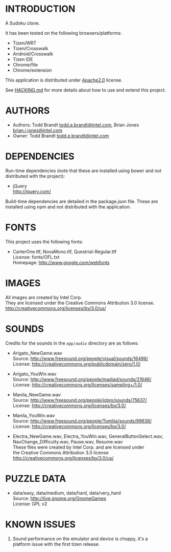 # INTRODUCTION
A Sudoku clone.

It has been tested on the following browsers/platforms:
* Tizen/WRT
* Tizen/Crosswalk
* Android/Crosswalk
* Tizen IDE
* Chrome/file
* Chrome/extension

This application is distributed under [Apache2.0](http://www.apache.org/licenses/LICENSE-2.0.html) license.

See [HACKING.md](https://github.com/01org/webapps-numeroo/blob/master/HACKING.md) for more details about how to use and extend this project.

# AUTHORS
* Authors: Todd Brandt <todd.e.brandt@intel.com>, Brian Jones <brian.j.jones@intel.com>
* Owner: Todd Brandt <todd.e.brandt@intel.com>

# DEPENDENCIES
Run-time dependencies (note that these are installed using bower and not distributed with the project):

* jQuery<br/>
http://jquery.com/

Build-time dependencies are detailed in the package.json file.
These are installed using npm and not distributed with the application.

# FONTS
This project uses the following fonts:

* CarterOne.ttf, NovaMono.ttf, Questrial-Regular.ttf<br/>
License: fonts/OFL.txt<br/>
Homepage: http://www.google.com/webfonts

# IMAGES
All images are created by Intel Corp.<br/>
They are licensed under the Creative Commons Attribution 3.0 license.<br/>
http://creativecommons.org/licenses/by/3.0/us/

# SOUNDS
Credits for the sounds in the `app/audio` directory are as follows:

* Arigato_NewGame.wav<br/>
Source: http://www.freesound.org/people/visual/sounds/16496/<br/>
License: http://creativecommons.org/publicdomain/zero/1.0/

* Arigato_YouWin.wav<br/>
Source: http://www.freesound.org/people/madjad/sounds/21646/<br/>
License: http://creativecommons.org/licenses/sampling+/1.0/

* Manila_NewGame.wav<br/>
Source: http://www.freesound.org/people/jobro/sounds/75637/<br/>
License: http://creativecommons.org/licenses/by/3.0/

* Manila_YouWin.wav<br/>
Source: http://www.freesound.org/people/Tomlija/sounds/99636/<br/>
License: http://creativecommons.org/licenses/by/3.0/

* Electra_NewGame.wav, Electra_YouWin.wav, GeneralButtonSelect.wav, NavChange_Difficulty.wav, Pause.wav, Resume.wav<br/>
These files were created by Intel Corp. and are licensed under<br/>
the Creative Commons Attribution 3.0 license http://creativecommons.org/licenses/by/3.0/us/

# PUZZLE DATA
* data/easy, data/medium, data/hard, data/very_hard<br/>
Source: http://live.gnome.org/GnomeGames<br/>
License: GPL v2

# KNOWN ISSUES
1) Sound performance on the emulator and device is choppy, it's a platform issue with the first tizen release.
